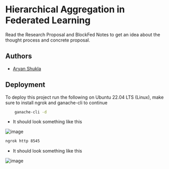
# Hierarchical Aggregation in Federated Learning

Read the Research Proposal and BlockFed Notes to get an idea about the thought process and concrete proposal.


## Authors

- [Aryan Shukla](https://www.github.com/aryannewyork)


## Deployment

To deploy this project run the following on Ubuntu 22.04 LTS (Linux),
make sure to install ngrok and ganache-cli to continue

```bash
    ganache-cli -d
```
- It should look something like this

![image](https://github.com/aryannewyork/BlockFed/assets/79625246/cfba5b10-16db-4e36-9b79-39240f84d296)

```bash
ngrok http 8545
```
- It should look something like this

![image](https://github.com/aryannewyork/BlockFed/assets/79625246/8376272b-24ad-47fb-81be-72a8e4827f98)

